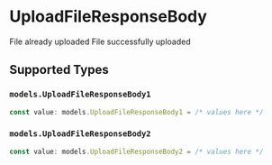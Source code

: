 # UploadFileResponseBody

File already uploaded
File successfully uploaded


## Supported Types

### `models.UploadFileResponseBody1`

```typescript
const value: models.UploadFileResponseBody1 = /* values here */
```

### `models.UploadFileResponseBody2`

```typescript
const value: models.UploadFileResponseBody2 = /* values here */
```

